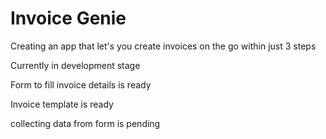 # Invoice Genie

Creating an app that let's you create invoices on the go within just 3 steps

Currently in development stage

Form to fill invoice details is ready

Invoice  template is ready

collecting data from form is pending
